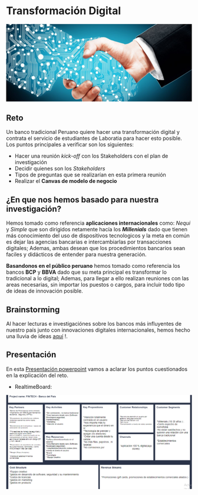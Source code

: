 # Transformación Digital

![Unión-Tecnologica](assets/img/tech-man.jpg)

## Reto

Un banco tradicional Peruano quiere hacer una transformación digital y contrata el servicio de estudiantes de Laboratia para hacer esto posible. Los puntos principales a verificar son los siguientes:

- Hacer una reunión _kick-off_ con los Stakeholders con el plan de investigación
- Decidir quienes son los _Stakeholders_
- Tipos de preguntas que se realizarían en esta primera reunión
- Realizar el __Canvas de modelo de negocio__

## ¿En que nos hemos basado para nuestra investigación?  
  
Hemos tomado como referencia __aplicaciones internacionales__ como: *Nequi* y *Simple* que son dirigidos netamente hacía los ___Millenials___ dado que tienen más conocimiento del uso de dispositivos tecnologicos y la meta en común es dejar las agencias bancarias e intercambiarlas por transacciones digitales; Ademas, ambas desean que los procedimientos bancarios sean faciles y didácticos de entender para nuestra generación.

__Basandonos en el público peruano__ hemos tomado como referencia los bancos __BCP__ y __BBVA__ dado que su meta principal es transformar lo tradicional a lo digital; Ademas, para llegar a ello realizan reuniones con las areas necesarias, sin importar los puestos o cargos, para incluir todo tipo de ideas de innovación posible.

## Brainstorming

Al hacer lecturas e investigaciónes sobre los bancos más influyentes de nuestro país junto con innovaciones digitales internacionales, hemos hecho una lluvia de ideas [aquí](https://realtimeboard.com/app/board/o9J_kzq3ekQ=/) !. 

## Presentación

En esta [Presentación powerpoint](https://1drv.ms/p/s!Ajpw1TfoXrQfvz-2zHXDoyirVj9k) vamos a aclarar los puntos cuestionados en la explicación del reto. 

- RealtimeBoard:  
  
![RealtimeBoard](assets/img/mnc.png)



